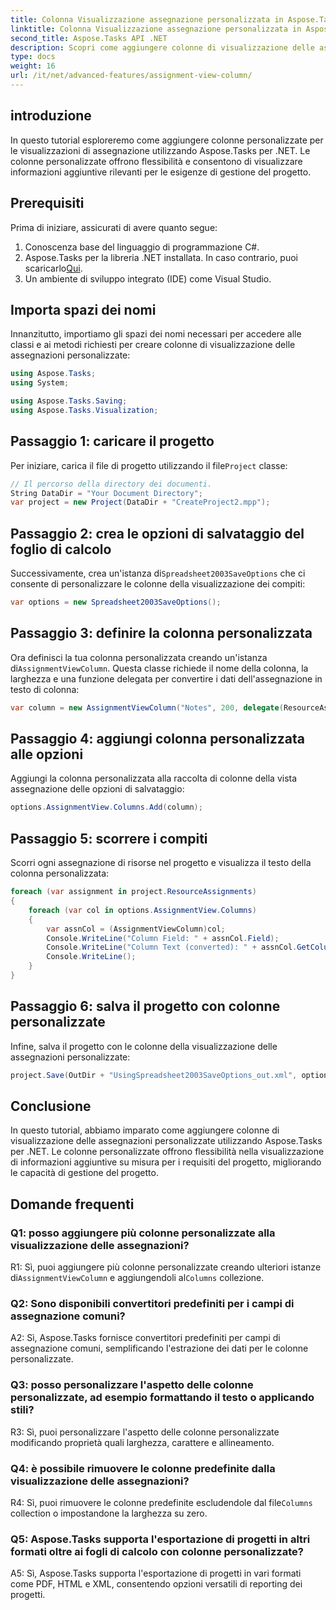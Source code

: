```yaml
---
title: Colonna Visualizzazione assegnazione personalizzata in Aspose.Tasks
linktitle: Colonna Visualizzazione assegnazione personalizzata in Aspose.Tasks
second_title: Aspose.Tasks API .NET
description: Scopri come aggiungere colonne di visualizzazione delle assegnazioni personalizzate in Aspose.Tasks per .NET per migliorare le funzionalità di gestione dei progetti.
type: docs
weight: 16
url: /it/net/advanced-features/assignment-view-column/
---
```

## introduzione

In questo tutorial esploreremo come aggiungere colonne personalizzate per le visualizzazioni di assegnazione utilizzando Aspose.Tasks per .NET. Le colonne personalizzate offrono flessibilità e consentono di visualizzare informazioni aggiuntive rilevanti per le esigenze di gestione del progetto.

## Prerequisiti

Prima di iniziare, assicurati di avere quanto segue:

1. Conoscenza base del linguaggio di programmazione C#.
2.  Aspose.Tasks per la libreria .NET installata. In caso contrario, puoi scaricarlo[Qui](https://releases.aspose.com/tasks/net/).
3. Un ambiente di sviluppo integrato (IDE) come Visual Studio.

## Importa spazi dei nomi

Innanzitutto, importiamo gli spazi dei nomi necessari per accedere alle classi e ai metodi richiesti per creare colonne di visualizzazione delle assegnazioni personalizzate:

```csharp
using Aspose.Tasks;
using System;

using Aspose.Tasks.Saving;
using Aspose.Tasks.Visualization;

```

## Passaggio 1: caricare il progetto

 Per iniziare, carica il file di progetto utilizzando il file`Project` classe:

```csharp
// Il percorso della directory dei documenti.
String DataDir = "Your Document Directory";
var project = new Project(DataDir + "CreateProject2.mpp");
```

## Passaggio 2: crea le opzioni di salvataggio del foglio di calcolo

 Successivamente, crea un'istanza di`Spreadsheet2003SaveOptions` che ci consente di personalizzare le colonne della visualizzazione dei compiti:

```csharp
var options = new Spreadsheet2003SaveOptions();
```

## Passaggio 3: definire la colonna personalizzata

 Ora definisci la tua colonna personalizzata creando un'istanza di`AssignmentViewColumn`. Questa classe richiede il nome della colonna, la larghezza e una funzione delegata per convertire i dati dell'assegnazione in testo di colonna:

```csharp
var column = new AssignmentViewColumn("Notes", 200, delegate(ResourceAssignment assignment) { return assignment.Get(Asn.NotesText); });
```

## Passaggio 4: aggiungi colonna personalizzata alle opzioni

Aggiungi la colonna personalizzata alla raccolta di colonne della vista assegnazione delle opzioni di salvataggio:

```csharp
options.AssignmentView.Columns.Add(column);
```

## Passaggio 5: scorrere i compiti

Scorri ogni assegnazione di risorse nel progetto e visualizza il testo della colonna personalizzata:

```csharp
foreach (var assignment in project.ResourceAssignments)
{
    foreach (var col in options.AssignmentView.Columns)
    {
        var assnCol = (AssignmentViewColumn)col;
        Console.WriteLine("Column Field: " + assnCol.Field);
        Console.WriteLine("Column Text (converted): " + assnCol.GetColumnText(assignment));
        Console.WriteLine();
    }
}
```

## Passaggio 6: salva il progetto con colonne personalizzate

Infine, salva il progetto con le colonne della visualizzazione delle assegnazioni personalizzate:

```csharp
project.Save(OutDir + "UsingSpreadsheet2003SaveOptions_out.xml", options);
```

## Conclusione

In questo tutorial, abbiamo imparato come aggiungere colonne di visualizzazione delle assegnazioni personalizzate utilizzando Aspose.Tasks per .NET. Le colonne personalizzate offrono flessibilità nella visualizzazione di informazioni aggiuntive su misura per i requisiti del progetto, migliorando le capacità di gestione del progetto.

## Domande frequenti

### Q1: posso aggiungere più colonne personalizzate alla visualizzazione delle assegnazioni?

 R1: Sì, puoi aggiungere più colonne personalizzate creando ulteriori istanze di`AssignmentViewColumn` e aggiungendoli al`Columns` collezione.

### Q2: Sono disponibili convertitori predefiniti per i campi di assegnazione comuni?

A2: Sì, Aspose.Tasks fornisce convertitori predefiniti per campi di assegnazione comuni, semplificando l'estrazione dei dati per le colonne personalizzate.

### Q3: posso personalizzare l'aspetto delle colonne personalizzate, ad esempio formattando il testo o applicando stili?

R3: Sì, puoi personalizzare l'aspetto delle colonne personalizzate modificando proprietà quali larghezza, carattere e allineamento.

### Q4: è possibile rimuovere le colonne predefinite dalla visualizzazione delle assegnazioni?

 R4: Sì, puoi rimuovere le colonne predefinite escludendole dal file`Columns` collection o impostandone la larghezza su zero.

### Q5: Aspose.Tasks supporta l'esportazione di progetti in altri formati oltre ai fogli di calcolo con colonne personalizzate?

A5: Sì, Aspose.Tasks supporta l'esportazione di progetti in vari formati come PDF, HTML e XML, consentendo opzioni versatili di reporting dei progetti.